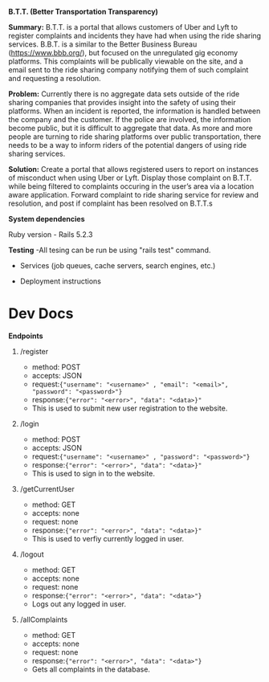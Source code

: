 <b>B.T.T. (Better Transportation Transparency)</b>

<b>Summary:</b> B.T.T. is a portal that allows customers of Uber and Lyft to register complaints and incidents they have had when using the ride sharing services. B.B.T. is a similar to the Better Business Bureau (<a>https://www.bbb.org/</a>), but focused on the unregulated gig economy platforms. This complaints will be publically viewable on the site, and a email sent to the ride sharing company notifying them of such complaint and requesting a resolution.

<b>Problem:</b> Currently there is no aggregate data sets outside of the ride sharing companies that provides insight into the safety of using their platforms. When an incident is reported, the information is handled between the company and the customer. If the police are involved, the information become public, but it is difficult to aggregate that data. As more and more people are turning to ride sharing platforms over public transportation, there needs to be a way to inform riders of the potential dangers of using ride sharing services.

<b>Solution:</b> Create a portal that allows registered users to report on instances of misconduct when using Uber or Lyft. Display those complaint on B.T.T. while being filtered to complaints occuring in the user’s area via a location aware application. Forward complaint to ride sharing service for review and resolution, and post if complaint has been resolved on B.T.T.s

**System dependencies**

Ruby version - Rails 5.2.3

**Testing**
    -All tesing can be run be using "rails test" command.

* Services (job queues, cache servers, search engines, etc.)

* Deployment instructions

# Dev Docs
**Endpoints**
1. /register 
   * method: POST  
   * accepts: JSON  
   * request:```{"username": "<username>" , "email": "<email>", "password": "<password>"}```
   * response:```{"error": "<error>", "data": "<data>}"```  
   * This is used to submit new user registration to the website.

2. /login 
   * method: POST  
   * accepts: JSON  
   * request:```{"username": "<username>" , "password": "<password>"}```
   * response:```{"error": "<error>", "data": "<data>}"```  
   * This is used to sign in to the website.
   
3. /getCurrentUser
   * method: GET  
   * accepts: none
   * request: none
   * response:```{"error": "<error>", "data": "<data>}"```  
   * This is used to verfiy currently logged in user.
    
4. /logout
   * method: GET  
   * accepts: none
   * request: none
   * response:```{"error": "<error>", "data": "<data>"}```  
   * Logs out any logged in user.
 
5. /allComplaints
   * method: GET  
   * accepts: none
   * request: none
   * response:```{"error": "<error>", "data": "<data>"}```  
   * Gets all complaints in the database.
    
    
